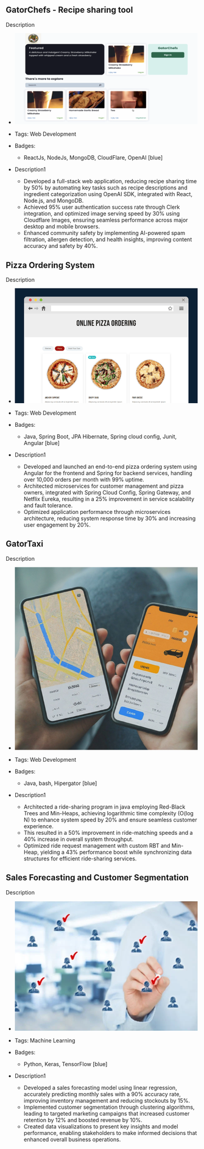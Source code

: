 ## GatorChefs - Recipe sharing tool
Description
- ![600x200](../assets/gatorchefs.png)
- Tags: Web Development
- Badges:
  - ReactJs, NodeJs, MongoDB, CloudFlare, OpenAI [blue]

- Description1
  - Developed a full-stack web application, reducing recipe sharing time by 50% by automating key tasks such as recipe descriptions and ingredient categorization using OpenAI SDK, integrated with React, Node.js, and MongoDB.
  - Achieved 95% user authentication success rate through Clerk integration, and optimized image serving speed by 30% using Cloudflare Images, ensuring seamless performance across major desktop and mobile browsers.
  - Enhanced community safety by implementing AI-powered spam filtration, allergen detection, and health insights, improving content accuracy and safety by 40%.

## Pizza Ordering System
Description
- ![600x200](../assets/pizza.png)
- Tags: Web Development
- Badges:
  - Java, Spring Boot, JPA Hibernate, Spring cloud config, Junit, Angular [blue]

- Description1
  - Developed and launched an end-to-end pizza ordering system using Angular for the frontend and Spring for backend services, handling over 10,000 orders per month with 99% uptime.
  - Architected microservices for customer management and pizza owners, integrated with Spring Cloud Config, Spring Gateway, and Netflix Eureka, resulting in a 25% improvement in service scalability and fault tolerance.
  - Optimized application performance through microservices architecture, reducing system response time by 30% and increasing
user engagement by 20%.

## GatorTaxi
Description
- ![600x200](../assets/ride.jpeg)
- Tags: Web Development
- Badges:
  - Java, bash, Hipergator [blue]

- Description1
  - Architected a ride-sharing program in java employing Red-Black Trees and Min-Heaps, achieving logarithmic time complexity (O(log N) to enhance system speed by 20% and ensure seamless customer experience.
  - This resulted in a 50% improvement in ride-matching speeds and a 40% increase in overall system throughput.
  - Optimized ride request management with custom RBT and Min-Heap, yielding a 43% performance boost while synchronizing data structures for efficient ride-sharing services.

## Sales Forecasting and Customer Segmentation
Description
- ![600x200](../assets/sales.png)
- Tags: Machine Learning
- Badges:
  - Python, Keras, TensorFlow [blue]

- Description1
  - Developed a sales forecasting model using linear regression, accurately predicting monthly sales with a 90% accuracy rate, improving inventory management and reducing stockouts by 15%.
  - Implemented customer segmentation through clustering algorithms, leading to targeted marketing campaigns that increased
customer retention by 12% and boosted revenue by 10%.
  - Created data visualizations to present key insights and model performance, enabling stakeholders to make informed decisions that enhanced overall business operations.